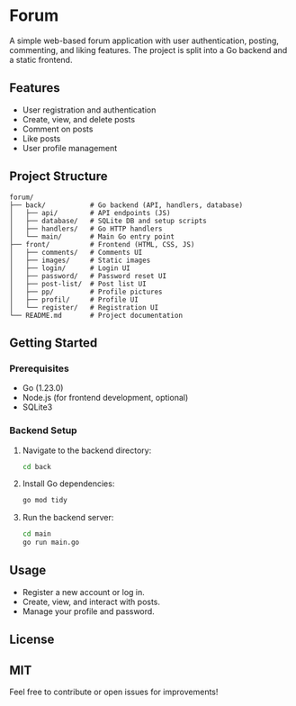 # Forum

A simple web-based forum application with user authentication, posting, commenting, and liking features. The project is split into a Go backend and a static frontend.

## Features
- User registration and authentication
- Create, view, and delete posts
- Comment on posts
- Like posts
- User profile management

## Project Structure
```
forum/
├── back/           # Go backend (API, handlers, database)
│   ├── api/        # API endpoints (JS)
│   ├── database/   # SQLite DB and setup scripts
│   ├── handlers/   # Go HTTP handlers
│   └── main/       # Main Go entry point
├── front/          # Frontend (HTML, CSS, JS)
│   ├── comments/   # Comments UI
│   ├── images/     # Static images
│   ├── login/      # Login UI
│   ├── password/   # Password reset UI
│   ├── post-list/  # Post list UI
│   ├── pp/         # Profile pictures
│   ├── profil/     # Profile UI
│   └── register/   # Registration UI
└── README.md       # Project documentation
```

## Getting Started

### Prerequisites
- Go (1.23.0)
- Node.js (for frontend development, optional)
- SQLite3

### Backend Setup
1. Navigate to the backend directory:
   ```bash
   cd back
   ```
2. Install Go dependencies:
   ```bash
   go mod tidy
   ```
3. Run the backend server:
   ```bash
   cd main
   go run main.go
   ```

## Usage
- Register a new account or log in.
- Create, view, and interact with posts.
- Manage your profile and password.

## License
MIT
---
Feel free to contribute or open issues for improvements!

